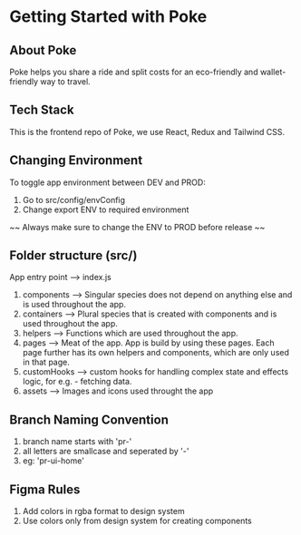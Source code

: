 # Getting Started with Poke

## About Poke
Poke helps you share a ride and split costs for an eco-friendly and wallet-friendly way to travel.

## Tech Stack
This is the frontend repo of Poke, we use React, Redux and Tailwind CSS.

## Changing Environment

To toggle app environment between DEV and PROD:
1. Go to src/config/envConfig
2. Change export ENV to required environment

~~ Always make sure to change the ENV to PROD before release ~~


## Folder structure (src/)

App entry point --> index.js

1. components --> Singular species does not depend on anything else and is used throughout the app.
2. containers --> Plural species that is created with components and is used throughout the app.
3. helpers --> Functions which are used throughout the app.
4. pages --> Meat of the app. App is build by using these pages. Each page further has its own helpers and components, which are only used in that page. 
5. customHooks --> custom hooks for handling complex state and effects logic, for e.g. - fetching data.
6. assets --> Images and icons used throught the app


## Branch Naming Convention

1. branch name starts with 'pr-'
2. all letters are smallcase and seperated by '-'
3. eg: 'pr-ui-home'


## Figma Rules

1. Add colors in rgba format to design system
2. Use colors only from design system for creating components
